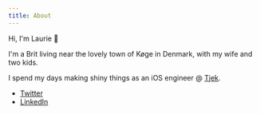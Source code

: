 ```yaml
---
title: About
---
```


Hi, I'm Laurie 👋 

I'm a Brit living near the lovely town of Køge in Denmark, with my wife and two kids.

I spend my days making shiny things as an iOS engineer @ [Tjek](https://tjek.com).

- [Twitter](https://twitter.com/lozhuf)
- [LinkedIn](https://www.linkedin.com/in/lauriehufford/)

